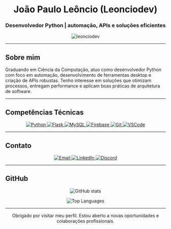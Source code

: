 <h1 align="center">João Paulo Leôncio (Leonciodev)</h1>
<h3 align="center">Desenvolvedor Python | automação, APIs e soluções eficientes</h3>

<p align="center">
  <img src="https://komarev.com/ghpvc/?username=leonciodev&label=Visitas+ao+perfil&color=0e75b6&style=flat" alt="leonciodev" />
</p>

---

## Sobre mim

Graduando em Ciência da Computação, atuo como desenvolvedor Python com foco em automação, desenvolvimento de ferramentas desktop e criação de APIs robustas. Tenho interesse em soluções que otimizam processos, entregam performance e aplicam boas práticas de arquitetura de software.

---

## Competências Técnicas

<p align="center">
  <a href="https://www.python.org/" target="_blank" rel="noopener noreferrer">
    <img src="https://img.shields.io/badge/Python-3670A0?style=for-the-badge&logo=python&logoColor=ffdd54" alt="Python" />
  </a>
  <a href="https://flask.palletsprojects.com/" target="_blank" rel="noopener noreferrer">
    <img src="https://img.shields.io/badge/Flask-000000?style=for-the-badge&logo=flask&logoColor=white" alt="Flask" />
  </a>
  <a href="https://www.mysql.com/" target="_blank" rel="noopener noreferrer">
    <img src="https://img.shields.io/badge/MySQL-00000F?style=for-the-badge&logo=mysql&logoColor=white" alt="MySQL" />
  </a>
  <a href="https://firebase.google.com/" target="_blank" rel="noopener noreferrer">
    <img src="https://img.shields.io/badge/Firebase-ffca28?style=for-the-badge&logo=firebase&logoColor=black" alt="Firebase" />
  </a>
  <a href="https://git-scm.com/" target="_blank" rel="noopener noreferrer">
    <img src="https://img.shields.io/badge/Git-F05032?style=for-the-badge&logo=git&logoColor=white" alt="Git" />
  </a>
  <a href="https://code.visualstudio.com/" target="_blank" rel="noopener noreferrer">
    <img src="https://img.shields.io/badge/VS_Code-007ACC?style=for-the-badge&logo=visual%20studio%20code&logoColor=white" alt="VSCode" />
  </a>
</p>

---

## Contato

<p align="center">
  <a href="mailto:leonciodev.contact@gmail.com" target="_blank" rel="noopener noreferrer">
    <img src="https://img.shields.io/badge/Email-D14836?style=for-the-badge&logo=gmail&logoColor=white" alt="Email" />
  </a>
  <a href="https://www.linkedin.com/in/jo%C3%A3o-paulo-le%C3%B4ncio-78071627b/" target="_blank" rel="noopener noreferrer">
    <img src="https://img.shields.io/badge/LinkedIn-0A66C2?style=for-the-badge&logo=linkedin&logoColor=white" alt="LinkedIn" />
  </a>
  <a href="https://discordapp.com/users/355042352064102402" target="_blank" rel="noopener noreferrer">
    <img src="https://img.shields.io/badge/Discord-7289DA?style=for-the-badge&logo=discord&logoColor=white" alt="Discord" />
  </a>
</p>

---

## GitHub

<p align="center">
  <img src="https://github-readme-stats.vercel.app/api?username=leonciodev&show_icons=true&theme=radical" alt="GitHub stats" />
</p>

<p align="center">
  <img src="https://github-readme-stats.vercel.app/api/top-langs/?username=leonciodev&layout=compact&theme=radical" alt="Top Languages" />
</p>

---

<p align="center">
  Obrigado por visitar meu perfil. Estou aberto a novas oportunidades e colaborações profissionais.
</p>

